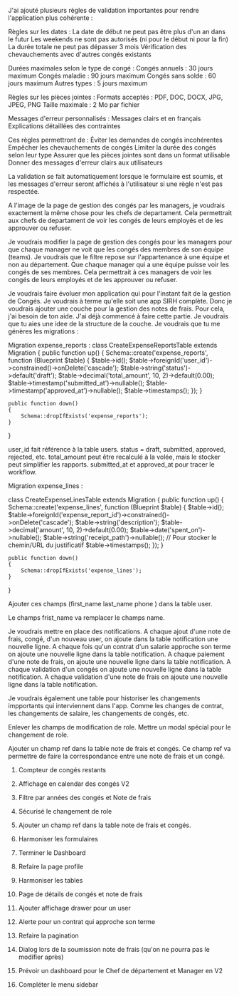 J'ai ajouté plusieurs règles de validation importantes pour rendre l'application plus cohérente :

Règles sur les dates :
La date de début ne peut pas être plus d'un an dans le futur
Les weekends ne sont pas autorisés (ni pour le début ni pour la fin)
La durée totale ne peut pas dépasser 3 mois
Vérification des chevauchements avec d'autres congés existants

Durées maximales selon le type de congé :
Congés annuels : 30 jours maximum
Congés maladie : 90 jours maximum
Congés sans solde : 60 jours maximum
Autres types : 5 jours maximum

Règles sur les pièces jointes :
Formats acceptés : PDF, DOC, DOCX, JPG, JPEG, PNG
Taille maximale : 2 Mo par fichier

Messages d'erreur personnalisés :
Messages clairs et en français
Explications détaillées des contraintes

Ces règles permettront de :
Éviter les demandes de congés incohérentes
Empêcher les chevauchements de congés
Limiter la durée des congés selon leur type
Assurer que les pièces jointes sont dans un format utilisable
Donner des messages d'erreur clairs aux utilisateurs

La validation se fait automatiquement lorsque le formulaire est soumis, et les messages d'erreur seront affichés à l'utilisateur si une règle n'est pas respectée.


A l'image de la page de gestion des congés par les managers, je voudrais exactement la même chose pour les chefs de departament. Cela permettrait aux chefs de departament de voir les congés de leurs employés et de les approuver ou refuser.

Je voudrais modifier la page de gestion des congés pour les managers pour que chaque manager ne voit que les congés des membres de son équipe (teams). Je voudrais que le filtre repose sur l'appartenance à une équipe et non au département. Que chaque manager qui a une équipe puisse voir les congés de ses membres. Cela permettrait à ces managers de voir les congés de leurs employés et de les approuver ou refuser. 




Je voudrais faire évoluer mon application qui pour l'instant fait de la gestion de Congés. Je voudrais à terme qu'elle soit une app SIRH complète. Donc je voudrais ajouter une couche pour la gestion des notes de frais. Pour cela, j'ai besoin de ton aide.
J'ai déjà commencé à faire cette partie. Je voudrais que tu aies une idee de la structure de la couche.
Je voudrais que tu me génères les migrations :

Migration  expense_reports :
class CreateExpenseReportsTable extends Migration
{
    public function up()
    {
        Schema::create('expense_reports', function (Blueprint $table) {
            $table->id();
            $table->foreignId('user_id')->constrained()->onDelete('cascade');
            $table->string('status')->default('draft');
            $table->decimal('total_amount', 10, 2)->default(0.00);
            $table->timestamp('submitted_at')->nullable();
            $table->timestamp('approved_at')->nullable();
            $table->timestamps();
        });
    }

    public function down()
    {
        Schema::dropIfExists('expense_reports');
    }
}

user_id fait référence à la table users.
status = draft, submitted, approved, rejected, etc.
total_amount peut être recalculé à la volée, mais le stocker peut simplifier les rapports.
submitted_at et approved_at pour tracer le workflow.

Migration  expense_lines : 

class CreateExpenseLinesTable extends Migration
{
    public function up()
    {
        Schema::create('expense_lines', function (Blueprint $table) {
            $table->id();
            $table->foreignId('expense_report_id')->constrained()->onDelete('cascade');
            $table->string('description');
            $table->decimal('amount', 10, 2)->default(0.00);
            $table->date('spent_on')->nullable();
            $table->string('receipt_path')->nullable();  // Pour stocker le chemin/URL du justificatif
            $table->timestamps();
        });
    }

    public function down()
    {
        Schema::dropIfExists('expense_lines');
    }
}


Ajouter ces champs (first_name
last_name
phone ) dans la table user.   
 
Le champs frist_name va remplacer le champs name.


Je voudrais mettre en place des notifications. 
A chaque ajout d'une note de frais, congé, d'un nouveau user, on ajoute dans la table notification une nouvelle ligne. A chaque fois qu'un contrat d'un salarie approche son terme on ajoute une nouvelle ligne dans la table notification. A chaque paiement d'une note de frais, on ajoute une nouvelle ligne dans la table notification. A chaque validation d'un congés on ajoute une nouvelle ligne dans la table notification. A chaque validation d'une note de frais on ajoute une nouvelle ligne dans la table notification.



Je voudrais également une table pour historiser les changements impportants qui interviennent dans l'app. Comme les changes de contrat, les changements de salaire, les changements de congés, etc. 

<!-- Affichage en calendar des congés -->

<!-- Filtre par années des congés et Note de frais -->

<!-- Sécurisé le changement de role -->
Enlever les champs de modification de role.
Mettre un modal spécial pour le changement de role.

<!-- REF NOTE DE FRAIS / CONGES -->
Ajouter un champ ref dans la table note de frais et congés.
Ce champ ref va permettre de faire la correspondance entre une note de frais et un congé.
<!-- TODO LISTE -->
1. Compteur de congés restants
2. Affichage en calendar des congés V2
3. Filtre par années des congés et Note de frais
4. Sécurisé le changement de role
7. Ajouter un champ ref dans la table note de frais et congés.

9. Harmoniser les formulaires
10. Terminer le Dashboard
11. Refaire la page profile 
12. Harmoniser les tables
13. Page de détails de congés et note de frais
14. Ajouter affichage drawer pour un user
15. Alerte pour un contrat qui approche son terme
16. Refaire la pagination
17. Dialog lors de la soumission note de frais (qu'on ne pourra pas le modifier après)
18. Prévoir un dashboard pour le Chef de département et Manager en V2


8. Compléter le menu sidebar